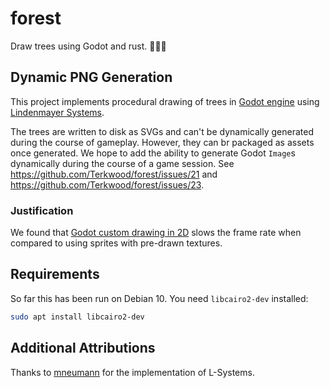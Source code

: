 # forest

Draw trees using Godot and rust. 🌳🤖🦀

## Dynamic PNG Generation

This project implements procedural drawing of trees in [Godot engine](https://godotengine.org/) using [Lindenmayer Systems](http://algorithmicbotany.org/papers/#abop).

The trees are written to disk as SVGs and can't be dynamically generated during the course of gameplay. However, they can br packaged as assets once generated. We hope to add the ability to generate Godot `Image`s dynamically during the course of a game session. See https://github.com/Terkwood/forest/issues/21 and https://github.com/Terkwood/forest/issues/23. 

### Justification

We found that [Godot custom drawing in 2D](https://docs.godotengine.org/en/3.2/tutorials/2d/custom_drawing_in_2d.html) slows the frame rate when compared to using sprites with pre-drawn textures.

## Requirements

So far this has been run on Debian 10.  You need `libcairo2-dev` installed:

```sh
sudo apt install libcairo2-dev
```

## Additional Attributions

Thanks to [mneumann](https://github.com/mneumann/lindenmayer-system) for the implementation of L-Systems.

